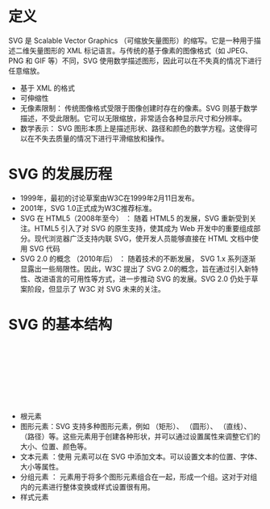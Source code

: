 # 定义

SVG 是 Scalable Vector Graphics （可缩放矢量图形）的缩写。它是一种用于描述二维矢量图形的 XML 标记语言。与传统的基于像素的图像格式（如 JPEG、PNG 和 GIF 等）不同，SVG 使用数学描述图形，因此可以在不失真的情况下进行任意缩放。

- 基于 XML 的格式
- 可伸缩性
- 无像素限制： 传统图像格式受限于图像创建时存在的像素。SVG 则基于数学描述，不受此限制。它可以无限缩放，非常适合各种显示尺寸和分辨率。
- 数学表示： SVG 图形本质上是描述形状、路径和颜色的数学方程。这使得可以在不失去质量的情况下进行平滑缩放和操作。

# SVG 的发展历程

- 1999年，最初的讨论草案由W3C在1999年2月11日发布。
- 2001年，SVG 1.0正式成为W3C推荐标准。
- SVG 在 HTML5（2008年至今） ： 随着 HTML5 的发展，SVG 重新受到关注。HTML5 引入了对 SVG 的原生支持，使其成为 Web 开发中的重要组成部分。现代浏览器广泛支持内联 SVG，使开发人员能够直接在 HTML 文档中使用 SVG 代码
- SVG 2.0 的概念 （2010年后） ： 随着技术的不断发展， SVG 1.x 系列逐渐显露出一些局限性。因此，W3C 提出了 SVG 2.0的概念，旨在通过引入新特性、改进语言的可用性等方式，进一步推动 SVG 的发展。SVG 2.0 仍处于草案阶段，但显示了 W3C 对 SVG 未来的关注。

# SVG 的基本结构

- 根元素 <svg> ：SVG 文件的根元素是 <svg>，用于包裹所有的 SVG 内容，有点类似于 HTML 中的 <html> 元素。它可以包含用于设置 SVG 画布属性的命名空间和其他属性。
- 图形元素：SVG 支持多种图形元素，例如 <rect>（矩形）、 <circle>（圆形）、 <line>（直线）、 <path>（路径）等。这些元素用于创建各种形状，并可以通过设置属性来调整它们的大小、位置、颜色等。
- 文本元素 <text> ：使用 <text> 元素可以在 SVG 中添加文本。可以设置文本的位置、字体、大小等属性。
- 分组元素 <g> ：<g> 元素用于将多个图形元素组合在一起，形成一个组。这对于对组内的元素进行整体变换或样式设置很有用。
- 样式元素 <style> ：<style> 元素允许在 SVG 文件中嵌入样式，类似于 HTML 中的样式表。这使得可以使用 CSS 来定义 SVG 元素的外观。
- 属性：每个图形元素可以有一些属性，用于定义其外观和行为。例如，width 和 height 是矩形元素的属性，cx、cy 和 r 是圆形元素的属性。
- 其他元素和属性：除了上述元素外，SVG 还支持许多其他属性和元素，如 <line>、<polygon>、<ellipse>等。可以使用这些属性和元素创建更复杂的图形。

```xml
<svg width="200" height="200" xmlns="http://www.w3.org/2000/svg">
    <circle cx="100" cy="100" r="80" stroke-width="4" stroke="#f36" fill="#0cf" />
</svg>
```
# 优点

- 像素缩放
- 分辨率独立性：SVG 图形可以无限缩放，因此可以适应各种显示尺寸和分辨率。
- 可编程性和互动性：可以直接嵌入到 HTML 中，也可以通过 CSS 或 （和）JavaScript 进行操作
- SEO 友好：SVG 基于 XML 的特性为元数据提供了远远超越大多数图像类型提供的 title 和 alt 属性的机会。关键词、描述和链接都可以嵌入到 SVG 文件中，使内容更容易被搜索引擎识别，即它对搜索引擎友好的特性。
- 在可访问性方面同样具有多方面的优势：文本基础、元数据和描述、结构化图形、CSS 和 JavaScript互动、可嵌入性

# 缺点

- 复杂图像处理
- 文件大小： 尽管相对于位图图像，SVG 文件通常更小，但在某些情况下，它们可能比高度压缩的位图格式稍大。这可能在需要大量颜色或复杂图形的情况下成为问题。
- 复杂性和学习曲线： 对于初学者来说，理解和创建复杂的 SVG 可能需要一些时间。SVG 的标记语言可能对不熟悉 XML 的人来说具有一定的学习曲线。
- 不适合处理大量的实时数据： 如果需要处理大量实时生成的数据或像素级的图像，SVG 可能不是最佳选择。它更适用于静态或相对简单的图形。
- 浏览器兼容性： 尽管现代浏览器对 SVG 有很好的支持，但在一些旧版本的浏览器中可能存在兼容性问题。在这些情况下，需要考虑提供替代方案或进行降级处理。
- 动态图像： SVG 可以包含动画，但在处理复杂的动画效果时，可能会对性能产生影响。对于需要高度优化的动态内容，可能需要考虑其他技术，如Canvas或WebGL。
- 适用场景限制： SVG 适用于许多图形场景，但并非对所有类型的图像都是理想的选择。对于高度复杂或需要特定效果的图像，可能需要结合使用其他图像格式。

# SVG 与 Web 浏览器的兼容性

- [SVG兼容性](https://caniuse.com/svg)

SVG 部分子特性的浏览器兼容性的简要概述：

- SVG滤镜： Chrome、Firefox、Safari 和 Edge 等主流浏览器对 SVG 滤镜提供较好的支持，但在旧版本浏览器中可能存在一些差异。
- SVG 对 HTML 的效果（例如在 <div> 上应用 SVG 滤镜）： Chrome、Firefox、Safari 和 Edge 支持在 HTML 元素上应用 SVG 效果。
- SVG字体： SVG 字体在现代浏览器中得到广泛支持，但不同浏览器可能存在一些细微的差异。
- SVG片段标识符： 大多数主流浏览器支持SVG片段标识符的使用，但在一些旧版本浏览器和移动设备上可能存在局限。

# SVG 的应用领域

- ICON 图标的应用
- 数据可视化的应用
- 用户界面（UI）设计
- SVG 插画
- 文本效果的应用
- SVG 蒙板的应用
- SVG 动画的应用
- SVG 滤镜的应用
- 地图制图
- 矢量插画
- 图表制作
- 多媒体制作

# SVG 语法

SVG 使用 XML 语法，并定义了一系列标签来描述图形。SVG 图形由多个元素组成，这些元素可以是路径、形状、文本、图像、渐变、蒙版、滤镜等。

SVG 图形的基本结构如下：

```xml
<?xml version="1.0" encoding="UTF-8"?>
<svg width="100%" height="100%" viewBox="0 0 100 100" xmlns="http://www.w3.org/2000/svg">
  <!-- SVG 元素 -->
</svg>
```

- `width` 和 `height` 属性定义了 SVG 图形的宽度和高度。
- `viewBox` 属性定义了 SVG 图形的可视化区域。
- `xmlns` 属性定义了 SVG 文档的命名空间。






